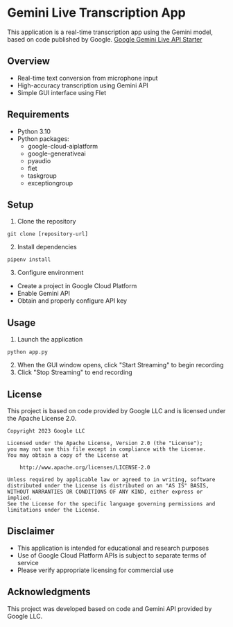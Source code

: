 # Gemini Live Transcription App

This application is a real-time transcription app using the Gemini model, based on code published by Google.
[Google Gemini Live API Starter](https://github.com/google-gemini/cookbook/blob/main/gemini-2/live_api_starter.py)

## Overview

- Real-time text conversion from microphone input
- High-accuracy transcription using Gemini API
- Simple GUI interface using Flet

## Requirements

- Python 3.10
- Python packages:
  - google-cloud-aiplatform
  - google-generativeai
  - pyaudio
  - flet
  - taskgroup
  - exceptiongroup

## Setup

1. Clone the repository

```
git clone [repository-url]
```

2. Install dependencies

```
pipenv install
```

3. Configure environment

- Create a project in Google Cloud Platform
- Enable Gemini API
- Obtain and properly configure API key

## Usage

1. Launch the application

```
python app.py
```

2. When the GUI window opens, click "Start Streaming" to begin recording
3. Click "Stop Streaming" to end recording

## License

This project is based on code provided by Google LLC and is licensed under the Apache License 2.0.

```
Copyright 2023 Google LLC

Licensed under the Apache License, Version 2.0 (the "License");
you may not use this file except in compliance with the License.
You may obtain a copy of the License at

    http://www.apache.org/licenses/LICENSE-2.0

Unless required by applicable law or agreed to in writing, software
distributed under the License is distributed on an "AS IS" BASIS,
WITHOUT WARRANTIES OR CONDITIONS OF ANY KIND, either express or implied.
See the License for the specific language governing permissions and
limitations under the License.
```

## Disclaimer

- This application is intended for educational and research purposes
- Use of Google Cloud Platform APIs is subject to separate terms of service
- Please verify appropriate licensing for commercial use

## Acknowledgments

This project was developed based on code and Gemini API provided by Google LLC.
